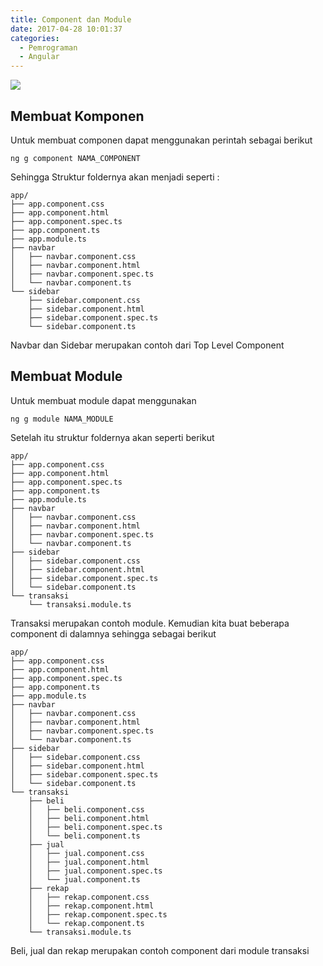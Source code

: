 ```yaml
---
title: Component dan Module
date: 2017-04-28 10:01:37
categories:
  - Pemrograman
  - Angular
---
```

![](/images/angular2.png)
## Membuat Komponen
Untuk membuat componen dapat menggunakan perintah sebagai berikut
```
ng g component NAMA_COMPONENT
```
Sehingga Struktur foldernya akan menjadi seperti :
```
app/
├── app.component.css
├── app.component.html
├── app.component.spec.ts
├── app.component.ts
├── app.module.ts
├── navbar
│   ├── navbar.component.css
│   ├── navbar.component.html
│   ├── navbar.component.spec.ts
│   └── navbar.component.ts
└── sidebar
    ├── sidebar.component.css
    ├── sidebar.component.html
    ├── sidebar.component.spec.ts
    └── sidebar.component.ts
```
Navbar dan Sidebar merupakan contoh dari Top Level Component

## Membuat Module
Untuk membuat module dapat menggunakan
```
ng g module NAMA_MODULE
```
Setelah itu struktur foldernya akan seperti berikut
```
app/
├── app.component.css
├── app.component.html
├── app.component.spec.ts
├── app.component.ts
├── app.module.ts
├── navbar
│   ├── navbar.component.css
│   ├── navbar.component.html
│   ├── navbar.component.spec.ts
│   └── navbar.component.ts
├── sidebar
│   ├── sidebar.component.css
│   ├── sidebar.component.html
│   ├── sidebar.component.spec.ts
│   └── sidebar.component.ts
└── transaksi
    └── transaksi.module.ts
```
Transaksi merupakan contoh module. Kemudian kita buat beberapa component di dalamnya sehingga sebagai berikut
```
app/
├── app.component.css
├── app.component.html
├── app.component.spec.ts
├── app.component.ts
├── app.module.ts
├── navbar
│   ├── navbar.component.css
│   ├── navbar.component.html
│   ├── navbar.component.spec.ts
│   └── navbar.component.ts
├── sidebar
│   ├── sidebar.component.css
│   ├── sidebar.component.html
│   ├── sidebar.component.spec.ts
│   └── sidebar.component.ts
└── transaksi
    ├── beli
    │   ├── beli.component.css
    │   ├── beli.component.html
    │   ├── beli.component.spec.ts
    │   └── beli.component.ts
    ├── jual
    │   ├── jual.component.css
    │   ├── jual.component.html
    │   ├── jual.component.spec.ts
    │   └── jual.component.ts
    ├── rekap
    │   ├── rekap.component.css
    │   ├── rekap.component.html
    │   ├── rekap.component.spec.ts
    │   └── rekap.component.ts
    └── transaksi.module.ts
```
Beli, jual dan rekap merupakan contoh component dari module transaksi
